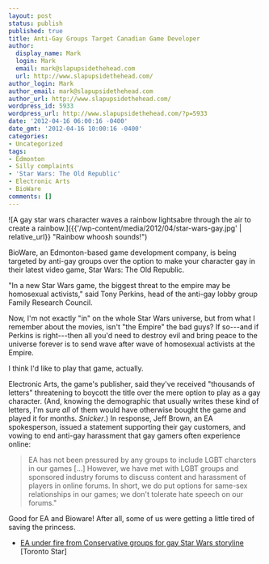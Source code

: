 ```yaml
---
layout: post
status: publish
published: true
title: Anti-Gay Groups Target Canadian Game Developer
author:
  display_name: Mark
  login: Mark
  email: mark@slapupsidethehead.com
  url: http://www.slapupsidethehead.com/
author_login: Mark
author_email: mark@slapupsidethehead.com
author_url: http://www.slapupsidethehead.com/
wordpress_id: 5933
wordpress_url: http://www.slapupsidethehead.com/?p=5933
date: '2012-04-16 06:00:16 -0400'
date_gmt: '2012-04-16 10:00:16 -0400'
categories:
- Uncategorized
tags:
- Edmonton
- Silly complaints
- 'Star Wars: The Old Republic'
- Electronic Arts
- BioWare
comments: []
---
```

![A gay star wars character waves a rainbow lightsabre through the air to create a rainbow.]({{'/wp-content/media/2012/04/star-wars-gay.jpg' | relative_url}} "Rainbow whoosh sounds!")

BioWare, an Edmonton-based game development company, is being targeted by anti-gay groups over the option to make your character gay in their latest video game, Star Wars: The Old Republic.

"In a new Star Wars game, the biggest threat to the empire may be homosexual activists," said Tony Perkins, head of the anti-gay lobby group Family Research Council.

Now, I'm not exactly "in" on the whole Star Wars universe, but from what I remember about the movies, isn't "the Empire" the bad guys? If so---and if Perkins is right---then all you'd need to destroy evil and bring peace to the universe forever is to send wave after wave of homosexual activists at the Empire.

I think I'd like to play that game, actually.

Electronic Arts, the game's publisher, said they've received "thousands of letters" threatening to boycott the title over the mere option to play as a gay character. (And, knowing the demographic that usually writes these kind of letters, I'm sure _all_ of them would have otherwise bought the game and played it for months. _Snicker_.) In response, Jeff Brown, an EA spokesperson, issued a statement supporting their gay customers, and vowing to end anti-gay harassment that gay gamers often experience online:

> EA has not been pressured by any groups to include LGBT charcters in our games [...] However, we have met with LGBT groups and sponsored industry forums to discuss content and harassment of players in online forums. In short, we do put options for same-sex relationships in our games; we don't tolerate hate speech on our forums."

Good for EA and Bioware! After all, some of us were getting a little tired of saving the princess.

- [EA under fire from Conservative groups for gay Star Wars storyline](http://www.toronto.com/article/722461--ea-under-fire-from-conservative-groups-for-gay-star-wars-storyline) [Toronto Star]
